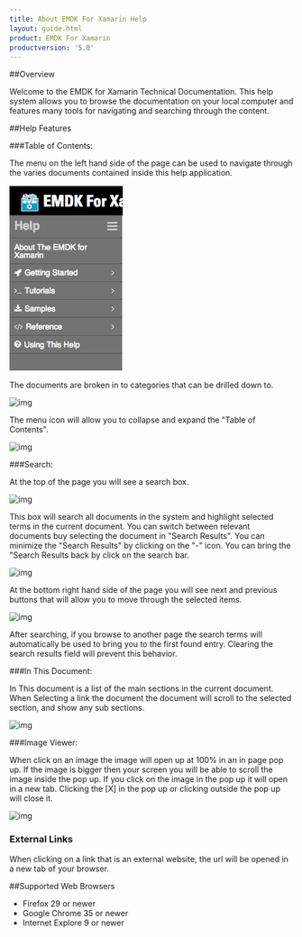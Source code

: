 ```yaml
---
title: About EMDK For Xamarin Help
layout: guide.html
product: EMDK For Xamarin
productversion: '5.0'
---
```


##Overview

Welcome to the EMDK for Xamarin Technical Documentation. This help system allows you to browse the documentation on your local computer and features many tools for navigating and searching through the content. 

##Help Features

###Table of Contents:

The menu on the left hand side of the page can be used to navigate through the varies documents contained inside this help application.  

![img](../../images/about/toc1.jpg)

The documents are broken in to categories that can be drilled down to.

![img](../images/about/toc3.png)

The menu icon will allow you to collapse and expand the "Table of Contents".

![img](../images/about/toc2.png)
 
###Search:

At the top of the page you will see a search box. 

![img](../images/about/s1.jpg)

This box will search all documents in the system and highlight selected terms in the current document. You can switch between relevant documents buy selecting the document in "Search Results". You can minimize the "Search Results" by clicking on the "-" icon. You can bring the "Search Results back by click on the search bar. 

![img](../images/about/s2.png)

At the bottom right hand side of the page you will see next and previous buttons that will allow you to move through the selected items. 

![img](../images/about/s3.png)

After searching, if you browse to another page the search terms will automatically be used to bring you to the first found entry. Clearing the search results field will prevent this behavior.

###In This Document:

In This document is a list of the main sections in the current document. When Selecting a link the document the document will scroll to the selected section, and show any sub sections. 

![img](../images/about/itd1.png)

###Image Viewer:

When click on an image the image will open up at 100% in an in page pop up. If the image is bigger then your screen you will be able to scroll the image inside the pop up. If you click on the image in the pop up it will open in a new tab. Clicking the [X] in the pop up or clicking outside the pop up will close it.

![img](../images/about/lb1.png)

### External Links

When clicking on a link that is an external website, the url will be opened in a new tab of your browser.

##Supported Web Browsers

* Firefox 29 or newer
* Google Chrome 35 or newer 
* Internet Explore 9 or newer













